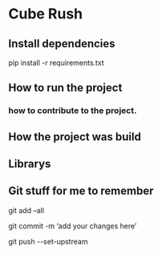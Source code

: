 # Cube Rush

## Install dependencies

pip install -r requirements.txt

## How to run the project

### how to contribute to the project.

## How the project was build

## Librarys

## Git stuff for me to remember
git add –all

git commit -m ‘add your changes here’

git push --set-upstream


